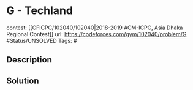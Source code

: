 # G - Techland

contest: [[CFICPC/102040/102040|2018-2019 ACM-ICPC, Asia Dhaka Regional Contest]]
url: https://codeforces.com/gym/102040/problem/G
#Status/UNSOLVED
Tags: #

## Description

## Solution

